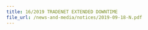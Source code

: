 ```yaml
---
title: 16/2019 TRADENET EXTENDED DOWNTIME 
file_url: /news-and-media/notices/2019-09-18-N.pdf
---
```

